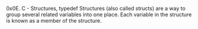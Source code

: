 0x0E. C - Structures, typedef
Structures (also called structs) are a way to group several related variables into one place. Each variable in the structure is known as a member of the structure.

